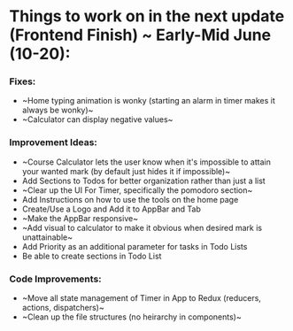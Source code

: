 # Things to work on in the next update (Frontend Finish) ~ Early-Mid June (10-20):

### Fixes:

-   ~Home typing animation is wonky (starting an alarm in timer makes it always be wonky)~
-   ~Calculator can display negative values~

### Improvement Ideas:

-   ~Course Calculator lets the user know when it's impossible to attain your wanted mark
    (by default just hides it if impossible)~
-   Add Sections to Todos for better organization rather than just a list
-   ~Clear up the UI For Timer, specifically the pomodoro section~
-   Add Instructions on how to use the tools on the home page
-   Create/Use a Logo and Add it to AppBar and Tab
-   ~Make the AppBar responsive~
-   ~Add visual to calculator to make it obvious when desired mark is unattainable~
-   Add Priority as an additional parameter for tasks in Todo Lists
-   Be able to create sections in Todo List

### Code Improvements:

-   ~Move all state management of Timer in App to Redux (reducers, actions, dispatchers)~
-   ~Clean up the file structures (no heirarchy in components)~
